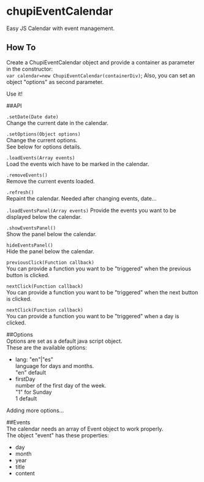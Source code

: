 # chupiEventCalendar
Easy JS Calendar with event management.  
## How To
Create a ChupiEventCalendar object and provide a container as parameter in the constructor:  
`var calendar=new ChupiEventCalendar(containerDiv)`;
Also, you can set an object "options" as second parameter.
  
Use it!  

##API  

`.setDate(Date date)`  
Change the current date in the calendar.

`.setOptions(Object options)`  
Change the current options.  
See below for options details.
  
`.loadEvents(Array events)`  
Load the events wich have to be marked in the calendar.

`.removeEvents()`  
Remove the current events loaded.  
  
`.refresh()`  
Repaint the calendar. Needed after changing events, date...  
  
`.loadEventsPanel(Array events)`
Provide the events you want to be displayed below the calendar.  
  
`.showEventsPanel()`  
Show the panel below the calendar.  
  
`hideEventsPanel()`  
Hide the panel below the calendar.

`previousClick(Function callback)`  
You can provide a function you want to be "triggered" when the previous button is clicked.  
  
`nextClick(Function callback)`  
You can provide a function you want to be "triggered" when the next button is clicked.  
  
`nextClick(Function callback)`  
You can provide a function you want to be "triggered" when a day is clicked.  


##Options  
Options are set as a default java script object.  
These are the available options:  
* lang: "en"|"es"  
language for days and months.  
"en" default  
* firstDay  
number of the first day of the week.  
"1" for Sunday  
1 default  
  
Adding more options...

##Events  
The calendar needs an array of Event object to work properly.  
The object "event" has these properties:  
* day  
* month  
* year  
* title  
* content
